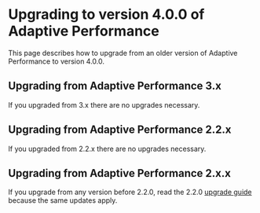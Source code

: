 # Upgrading to version 4.0.0 of Adaptive Performance

This page describes how to upgrade from an older version of Adaptive Performance to version 4.0.0.

## Upgrading from Adaptive Performance 3.x

If you upgraded from 3.x there are no upgrades necessary.

## Upgrading from Adaptive Performance 2.2.x

If you upgraded from 2.2.x there are no upgrades necessary.

## Upgrading from Adaptive Performance 2.x.x

If you upgrade from any version before 2.2.0, read the 2.2.0 [upgrade guide](upgrade-guide-2-2-0.md) because the same updates apply.
